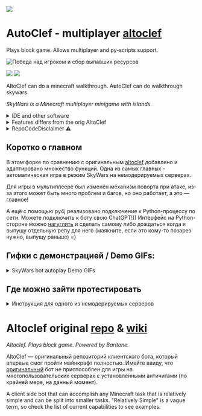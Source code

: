 [<img src="https://img.shields.io/badge/Habr-%D0%A7%D0%B8%D1%82%D0%B0%D1%82%D1%8C-%23000000?style=for-the-badge&link=https://habr.com/ru/articles/812387&logo=habr&logoColor=%23FFFFFF&labelColor=%2365A3BE"/>](https://habr.com/ru/articles/812387/#SkyWarsBot)

# AutoClef - multiplayer [altoclef](https://github.com/gaucho-matrero/altoclef)

Plays block game. Allows multiplayer and py-scripts support.

![Победа над игроком и сбор выпавших ресурсов](https://github.com/3ndetz/autoclef/assets/30196290/7377ec79-1c3d-493b-9a1d-5d701f19d9c9)

[<img src="https://img.shields.io/github/stars/3ndetz/AutoClef?style=flat&label=this-repo-stars&link=https%3A%2F%2Fgithub.com%2F3ndetz%2FAutoClef"/>](https://github.com/3ndetz/autoclef)
[<img src="https://img.shields.io/github/stars/3ndetz/NeuroDeva?style=flat&label=virtual-streamer-repo&link=https%3A%2F%2Fgithub.com%2F3ndetz%2FNeuroDeva"/>](https://github.com/3ndetz/NeuroDeva)

A**l**toClef can do a minecraft walkthrough. A**u**toClef can do walkthrough skywars.

_SkyWars is a Minecraft multiplayer minigame with islands._

<details><summary>IDE and other software</summary>

- JB Intellij Idea
- Made on Windows 10
</details>

<details><summary>Features differs from the orig AltoClef</summary>

- Smooth mouse look (for multiplayer anticheats killaura bypass)
  - buggy, but working!
- New tasks
  - SkyWarsTask for playing SkyWars
    - supports teammates
      - adds nearest people in radius 5 when starting command
  - ThePitTask and others new is in development
    - you can help!
- Support for connecting Python-scripts using Py4J library
  - it uses the connection port for this
  - interface is two-way
    - you can send to Python-side position, etc.
    - you can send to Java-side AltoClef commands, chat msgs, etc.
</details>

<details><summary>RepoCodeDisclaimer ⚠️</summary>

The "code" presented in the repository is mostly for prototyping. It should not be considered as a sample, it can be useful only to those who will be interested in repeating my experience, and not for "seekers of other people's mistakes" =)

Furthermore, my experience in Java at the time of writing was extremely small (zero) and improving over time, so bugs or very silly things are possible. Unlike my other repositories, where I was in a hurry and would not really want to receive negative feedback, here it is the opposite, please report if you see something potentially bad in the code, because I still know Java not at a high level and would be happy to understand my mistakes!

In the code you can see huge commented out dumps, don't pay attention, because I had a choice to publish the code or not. I didn't format it in any way and didn't prepare it for publishing, so I didn't hesitate to leave crutches and other nasty things in there, like debug prints. However, I did format some things, but only the most attentive will notice this "feature".

</details>


## Коротко о главном

В этом форке по сравнению с оригинальным [altoclef](https://github.com/gaucho-matrero/altoclef) добавлено и адаптировано множество функций. Одна из самых главных - автоматическая игра в режим SkyWars на немодерируемых серверах.

Для игры в мультиплеере был изменён механизм поворта при атаке, из-за этого может быть много проблем и багов, но оно работает, а это — главное!

А ещё с помощью py4j реализовано подключение к Python-процессу по сети. Можете подключить к боту свою ChatGPT!)) Интерфейс на Python-стороне можно [нагуглить](https://stackoverflow.com/questions/47607463/py4j-callback-from-java-runnable) и сделать самому либо дождаться когда я выпущу отдельную репу для него (маякните, если это кому-то позарез нужно, выпущу раньше) =)

## Гифки с демонстрацией / Demo GIFs:
<details>
<summary>SkyWars bot autoplay Demo GIFs</summary>
Здесь я вставил несколько фрагментов с демонстрацией некоторых игровых функций бота!



### Looting chests
![Начало игры и лутание сундуков](https://github.com/3ndetz/autoclef/assets/30196290/aa44993e-a7e8-4285-bba6-a690b0ac29a2)

Начало игры и лутание сундуков

### SkyWars — briefly (кратко о режиме)
Режим SkyWars в Minecraft начинается с выпуска каждого игрока в колбу над своим островом. На островах есть сундуки с ценными ресурсами, которые игроки должны собирать, чтобы получать различные преимущества. Таким образом, при получении сообщения о начале игры бот активирует написанный ранее таск для режима SkyWars, в одну из задач которого входит добыча ресурсов из сундуков.

### Gapple & EnderPearl

![Использование золотого яблока и эндер‑жемчуга для нападения](https://github.com/3ndetz/autoclef/assets/30196290/0d3e73d2-2e1f-40e7-a53b-be43d3d9335d)

При встрече с игроками кроме получения необходимых ресурсов (брони, мечей и т. п.), чтобы хоть как‑то сравниться с живыми игроками, бот должен уметь пользоваться такими плюшками, как золотые яблоки и эндер‑жемчуги.

### Kill&loot
![Победа над игроком и сбор выпавших ресурсов](https://github.com/3ndetz/autoclef/assets/30196290/7377ec79-1c3d-493b-9a1d-5d701f19d9c9)

Наконец, сочетание разнообразных навыков и скорость реакции бота на алгоритмах делают своё дело — бот способен побеждать в бою реальных людей и собирать с них ресурсы!

### Bow master
![Стрельба из лука](https://github.com/3ndetz/autoclef/assets/30196290/9bae7aee-f535-4704-83a3-3dd9ec885a80)

Если нет возможности приблизиться к игроку, нужно уметь использовать и дальнее оружие. В Minecraft это чаще всего лук. В качестве бонуса я научил бота стрелять не только по кратчайшей параболе, но и навесом. Такая артиллерия точно преподнесёт игрокам, спрятавшимся где‑нибудь за горой, нежданчик, не говоря уже о том, что за разнообразными тактиками боя зрителям будет интересно наблюдать!

</details>

## Где можно зайти протестировать
<details>
<summary>
Инструкция для одного из немодерируемых серверов
</summary>

1. Подключаемся с этого клиента, например, по следующему ip: `mc.musteryworld.ru:25565`
2. Регистрируемся согласно инструкции на сервере
3. Бот сам войдёт на режим SkyWars и начнёт игру, если включён автозаход (он включен по умолчанию)

Если автозаход отключён (чтобы отключить автозаход можно написать в чат `@set autojoin false`):
1. Подключаемся к серверу по ip.
2. Заходим на режим SkyWars через портал или через меню.
3. Заходим в портал (вода) для подключения к арене.
4. При запуске игры, во время выпуска игроков из колбы, напишите команду `@test killall` для включения режима игры в SkyWars.
</details>


# Altoclef original [repo](https://github.com/gaucho-matrero/altoclef) & [wiki](https://github.com/gaucho-matrero/altoclef/wiki/1:-Documentation:-Big-Picture)

_Altoclef. Plays block game. Powered by Baritone._

AltoClef — оригинальный репозиторий клиентского бота, который впервые смог пройти майнкрафт полностью. Имейте ввиду, что [оригинальный](https://github.com/gaucho-matrero/altoclef) бот не приспособлен для игры на многопользовательских серверах с установленными античитами (по крайней мере, на данный момент).

A client side bot that can accomplish any Minecraft task that is relatively simple and can be split into smaller tasks. "Relatively Simple" is a vague term, so check the list of current capabilities to see examples.
